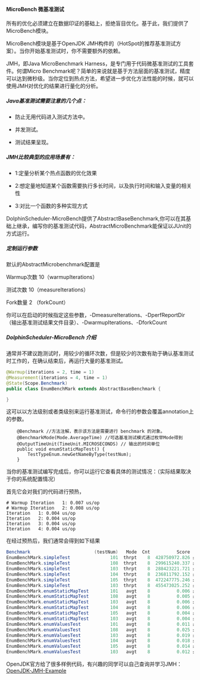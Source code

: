 #### MicroBench 微基准测试
所有的优化必须建立在数据印证的基础上，拒绝盲目优化。基于此，我们提供了MicroBench模块。

MicroBench模块是基于OpenJDK JMH构件的（HotSpot的推荐基准测试方案）。当你开始基准测试时，你不需要额外的依赖。

JMH，即Java MicroBenchmark Harness，是专门用于代码微基准测试的工具套件。何谓Micro Benchmark呢？简单的来说就是基于方法层面的基准测试，精度可以达到微秒级。当你定位到热点方法，希望进一步优化方法性能的时候，就可以使用JMH对优化的结果进行量化的分析。

##### Java基准测试需要注意的几个点：

* 防止无用代码进入测试方法中。

* 并发测试。

* 测试结果呈现。

##### JMH比较典型的应用场景有：

* 1:定量分析某个热点函数的优化效果

* 2:想定量地知道某个函数需要执行多长时间，以及执行时间和输入变量的相关性

* 3:对比一个函数的多种实现方式


DolphinScheduler-MicroBench提供了AbstractBaseBenchmark,你可以在其基础上继承，编写你的基准测试代码，AbstractMicroBenchmark能保证以JUnit的方式运行。

##### 定制运行参数
 
 默认的AbstractMicrobenchmark配置是
 
 Warmup次数 10（warmupIterations）
 
 测试次数 10（measureIterations）
 
 Fork数量 2 （forkCount）
 
 你可以在启动的时候指定这些参数，-DmeasureIterations、-DperfReportDir（输出基准测试结果文件目录）、-DwarmupIterations、-DforkCount
 
##### DolphinScheduler-MicroBench 介绍


 通常并不建议跑测试时，用较少的循环次数，但是较少的次数有助于确认基准测试时工作的，在确认结束后，再运行大量的基准测试。
 ```java
@Warmup(iterations = 2, time = 1)
@Measurement(iterations = 4, time = 1)
@State(Scope.Benchmark)
public class EnumBenchMark extends AbstractBaseBenchmark {

}
```
 这可以以方法级别或者类级别来运行基准测试，命令行的参数会覆盖annotation上的参数。
 
```
    @Benchmark //方法注解，表示该方法是需要进行 benchmark 的对象。
    @BenchmarkMode(Mode.AverageTime) //可选基准测试模式通过枚举Mode得到
    @OutputTimeUnit(TimeUnit.MICROSECONDS) // 输出的时间单位
    public void enumStaticMapTest() {
        TestTypeEnum.newGetNameByType(testNum);
    }
```

当你的基准测试编写完成后，你可以运行它查看具体的测试情况：（实际结果取决于你的系统配置情况）

首先它会对我们的代码进行预热，

```
# Warmup Iteration   1: 0.007 us/op
# Warmup Iteration   2: 0.008 us/op
Iteration   1: 0.004 us/op
Iteration   2: 0.004 us/op
Iteration   3: 0.004 us/op
Iteration   4: 0.004 us/op
```
在经过预热后，我们通常会得到如下结果
```java
Benchmark                        (testNum)   Mode  Cnt          Score           Error  Units
EnumBenchMark.simpleTest               101  thrpt    8  428750972.826 ±  66511362.350  ops/s
EnumBenchMark.simpleTest               108  thrpt    8  299615240.337 ± 290089561.671  ops/s
EnumBenchMark.simpleTest               103  thrpt    8  288423221.721 ± 130542990.747  ops/s
EnumBenchMark.simpleTest               104  thrpt    8  236811792.152 ± 155355935.479  ops/s
EnumBenchMark.simpleTest               105  thrpt    8  472247775.246 ±  45769877.951  ops/s
EnumBenchMark.simpleTest               103  thrpt    8  455473025.252 ±  61212956.944  ops/s
EnumBenchMark.enumStaticMapTest        101   avgt    8          0.006 ±         0.003  us/op
EnumBenchMark.enumStaticMapTest        108   avgt    8          0.005 ±         0.002  us/op
EnumBenchMark.enumStaticMapTest        103   avgt    8          0.006 ±         0.005  us/op
EnumBenchMark.enumStaticMapTest        104   avgt    8          0.006 ±         0.004  us/op
EnumBenchMark.enumStaticMapTest        105   avgt    8          0.004 ±         0.001  us/op
EnumBenchMark.enumStaticMapTest        103   avgt    8          0.004 ±         0.001  us/op
EnumBenchMark.enumValuesTest           101   avgt    8          0.011 ±         0.004  us/op
EnumBenchMark.enumValuesTest           108   avgt    8          0.025 ±         0.016  us/op
EnumBenchMark.enumValuesTest           103   avgt    8          0.019 ±         0.010  us/op
EnumBenchMark.enumValuesTest           104   avgt    8          0.018 ±         0.018  us/op
EnumBenchMark.enumValuesTest           105   avgt    8          0.014 ±         0.012  us/op
EnumBenchMark.enumValuesTest           103   avgt    8          0.012 ±         0.009  us/op
```

OpenJDK官方给了很多样例代码，有兴趣的同学可以自己查询并学习JMH：[OpenJDK-JMH-Example](http://hg.openjdk.java.net/code-tools/jmh/file/tip/jmh-samples/src/main/java/org/openjdk/jmh/samples/)